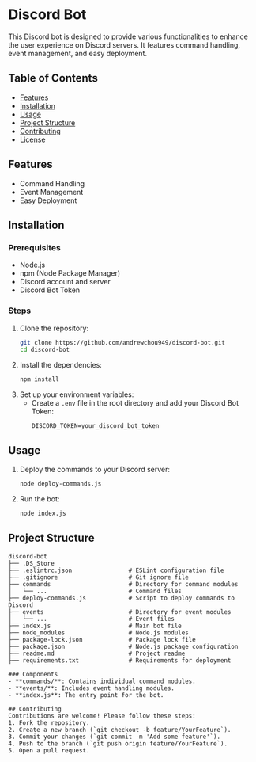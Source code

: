 # Discord Bot

This Discord bot is designed to provide various functionalities to enhance the user experience on Discord servers. It features command handling, event management, and easy deployment.

## Table of Contents
- [Features](#features)
- [Installation](#installation)
- [Usage](#usage)
- [Project Structure](#project-structure)
- [Contributing](#contributing)
- [License](#license)

## Features
- Command Handling
- Event Management
- Easy Deployment

## Installation

### Prerequisites
- Node.js
- npm (Node Package Manager)
- Discord account and server
- Discord Bot Token

### Steps
1. Clone the repository:
    ```bash
    git clone https://github.com/andrewchou949/discord-bot.git
    cd discord-bot
    ```
2. Install the dependencies:
    ```bash
    npm install
    ```
3. Set up your environment variables:
   - Create a `.env` file in the root directory and add your Discord Bot Token:
     ```env
     DISCORD_TOKEN=your_discord_bot_token
     ```

## Usage
1. Deploy the commands to your Discord server:
    ```bash
    node deploy-commands.js
    ```
2. Run the bot:
    ```bash
    node index.js
    ```

## Project Structure
```plaintext
discord-bot
├── .DS_Store
├── .eslintrc.json                # ESLint configuration file
├── .gitignore                    # Git ignore file
├── commands                      # Directory for command modules
│   └── ...                       # Command files
├── deploy-commands.js            # Script to deploy commands to Discord
├── events                        # Directory for event modules
│   └── ...                       # Event files
├── index.js                      # Main bot file
├── node_modules                  # Node.js modules
├── package-lock.json             # Package lock file
├── package.json                  # Node.js package configuration
├── readme.md                     # Project readme
├── requirements.txt              # Requirements for deployment

### Components
- **commands/**: Contains individual command modules.
- **events/**: Includes event handling modules.
- **index.js**: The entry point for the bot.

## Contributing
Contributions are welcome! Please follow these steps:
1. Fork the repository.
2. Create a new branch (`git checkout -b feature/YourFeature`).
3. Commit your changes (`git commit -m 'Add some feature'`).
4. Push to the branch (`git push origin feature/YourFeature`).
5. Open a pull request.